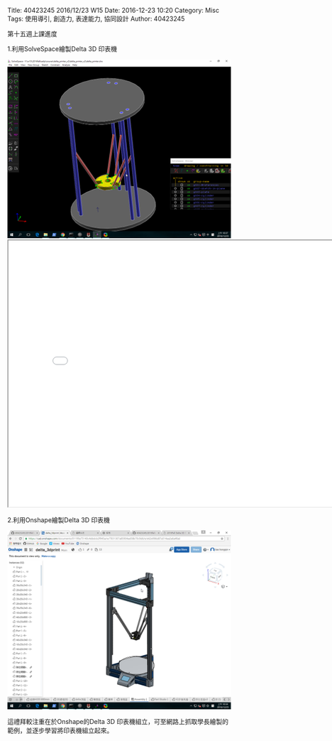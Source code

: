 Title: 40423245 2016/12/23 W15
Date: 2016-12-23 10:20
Category: Misc
Tags: 使用導引, 創造力, 表達能力, 協同設計
Author: 40423245

第十五週上課進度

1.利用SolveSpace繪製Delta 3D 印表機

<img src="./../data//W15/W15-solvespace.png" width="800" />

<iframe src="./../data/W15/W15-delta_printer.html" width="800" height="600"></iframe>

2.利用Onshape繪製Delta 3D 印表機

<img src="./../data//W15/W15-Onshape.png" width="800" />

這禮拜較注重在於Onshape的Delta 3D 印表機組立，可至網路上抓取學長繪製的範例，並逐步學習將印表機組立起來。



